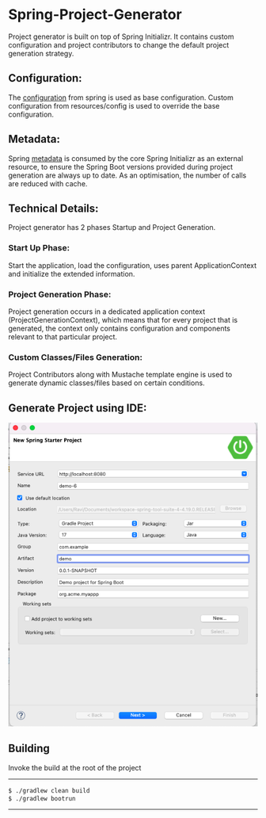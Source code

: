# Spring-Project-Generator
Project generator is built on top of Spring Initializr. It contains custom configuration and project contributors to change the default project generation strategy.

## Configuration:
The [configuration](https://github.com/spring-io/start.spring.io/blob/main/start-site/src/main/resources/application.yml) from spring is used as base configuration. Custom configuration from resources/config is used to override the base configuration.

## Metadata:
Spring [metadata](https://api.spring.io/project_metadata/spring-boot) is consumed by the core Spring Initializr as an external resource, to ensure the Spring Boot versions provided during project generation are always up to date.
As an optimisation, the number of calls are reduced with cache.

## Technical Details:
Project generator has 2 phases Startup and Project Generation.

### Start Up Phase:
Start the application, load the configuration, uses parent ApplicationContext and initialize the extended information.

### Project Generation Phase:
Project generation occurs in a dedicated application context (ProjectGenerationContext), which means that for every project that is generated, the context only contains configuration and components relevant to that particular project.

### Custom Classes/Files Generation:
Project Contributors along with Mustache template engine is used to generate dynamic classes/files based on certain conditions.

## Generate Project using IDE:

![Eclipse](sts.png)

## Building

Invoke the build at the root of the project

----
    $ ./gradlew clean build
    $ ./gradlew bootrun
----



